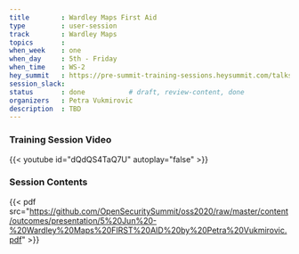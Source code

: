 ```yaml
---
title        : Wardley Maps First Aid
type         : user-session
track        : Wardley Maps
topics       : 
when_week    : one
when_day     : 5th - Friday
when_time    : WS-2
hey_summit   : https://pre-summit-training-sessions.heysummit.com/talks/introduction-to-wardley-mapping-1/
session_slack:
status       : done           # draft, review-content, done
organizers   : Petra Vukmirovic
description  : TBD
---
```


### Training Session Video

{{< youtube id="dQdQS4TaQ7U" autoplay="false" >}} 

### Session Contents

{{< pdf src="https://github.com/OpenSecuritySummit/oss2020/raw/master/content/outcomes/presentation/5%20Jun%20-%20Wardley%20Maps%20FIRST%20AID%20by%20Petra%20Vukmirovic.pdf" >}}